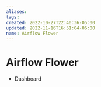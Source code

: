 ```yaml
---
aliases: 
tags: 
created: 2022-10-27T22:40:36-05:00
updated: 2022-11-16T16:51:04-06:00
name: Airflow Flower
---
```



# Airflow Flower
- Dashboard